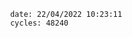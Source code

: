 

                date: 22/04/2022 10:23:11
                cycles: 48240

                         